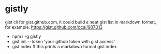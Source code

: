 # gistly

gist cli for gist.github.com, it could build a neat gist list in markdown format, for example: https://gist.github.com/dcai/907013

- npm i -g gistly
- gist init --token 'your github token with gist access'
- gist index # this prints a markdown format gist index
